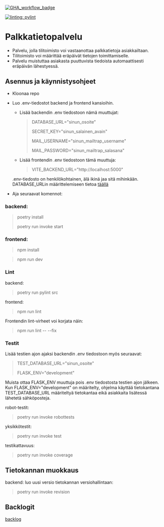 [![GHA_workflow_badge](https://github.com/Palkkatietopalvelu/palkkatietopalvelu/workflows/CI/badge.svg)](https://github.com/Palkkatietopalvelu/palkkatietopalvelu/actions/workflows/main.yml)

[![linting: pylint](https://img.shields.io/badge/linting-pylint-yellowgreen)](https://github.com/pylint-dev/pylint)

# Palkkatietopalvelu
* Palvelu, jolla tilitoimisto voi vastaanottaa palkkatietoja asiakkailtaan.
* Tilitoimisto voi määrittää eräpäivät tietojen toimittamiselle.
* Palvelu muistuttaa asiakasta puuttuvista tiedoista automaattisesti eräpäivän lähestyessä.
## Asennus ja käynnistysohjeet

- Kloonaa repo
- Luo .env-tiedostot backend ja frontend kansioihin.
    - Lisää backendin .env tiedostoon nämä muuttujat:
      >DATABASE_URL="sinun_osoite"
      >
      >SECRET_KEY="sinun_salainen_avain"
      >
      >MAIL_USERNAME="sinun_mailtrap_username"
      >
      >MAIL_PASSWORD="sinun_mailtrap_salasana"
      
    - Lisää frontendin .env tiedostoon tämä muuttuja:
      >VITE_BACKEND_URL="http://localhost:5000"
      >

  .env-tiedosto on henkilökohtainen, älä ikinä jaa sitä mihinkään.
  DATABASE_URLin määrittelemiseen tietoa [täällä](https://www.postgresql.org/docs/current/libpq-connect.html#LIBPQ-CONNSTRING)

- Aja seuraavat komennot:

### backend:

> poetry install
>
> poetry run invoke start

### frontend:

> npm install

> npm run dev

### Lint

backend:
> poetry run pylint src

frontend:
> npm run lint

Frontendin lint-virheet voi korjata näin:
> npm run lint -- --fix

### Testit
Lisää testien ajon ajaksi backendin .env tiedostoon myös seuraavat:
  >TEST_DATABASE_URL="sinun_osoite"
  >
  >FLASK_ENV="development"

Muista ottaa FLASK_ENV muuttuja pois .env tiedostosta testien ajon jälkeen. Kun FLASK_ENV="development" on määritelty, ohjelma käyttää tietokantana TEST_DATABASE_URL määriteltyä tietokantaa eikä asiakkaita lisätessä lähetetä sähköposteja.

robot-testit:
> poetry run invoke robottests

yksikkötestit:
> poetry run invoke test

testikattavuus:
> poetry run invoke coverage

## Tietokannan muokkaus
backend: 
luo uusi versio tietokannan versiohallintaan:
> poetry run invoke revision

## Backlogit
[backlog](https://docs.google.com/spreadsheets/d/1jwWQK4tsHwZ1lQ-sYIJoU5UrBi-TOOu_HQ8tnd9n4GE/edit#gid=0https://docs.google.com/spreadsheets/d/1jwWQK4tsHwZ1lQ-sYIJoU5UrBi-TOOu_HQ8tnd9n4GE/edit#gid=0](https://docs.google.com/spreadsheets/d/1jwWQK4tsHwZ1lQ-sYIJoU5UrBi-TOOu_HQ8tnd9n4GE/edit?usp=sharing)https://docs.google.com/spreadsheets/d/1jwWQK4tsHwZ1lQ-sYIJoU5UrBi-TOOu_HQ8tnd9n4GE/edit?usp=sharing)
